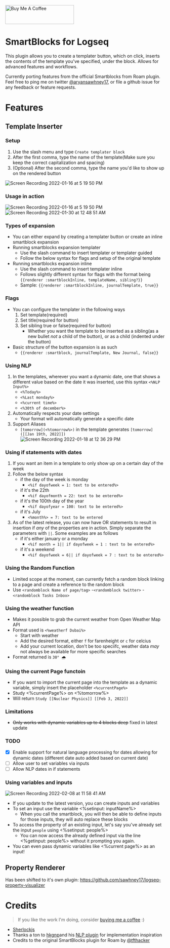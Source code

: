 <a href="https://www.buymeacoffee.com/sawhney17" target="_blank"><img src="https://cdn.buymeacoffee.com/buttons/v2/arial-violet.png" alt="Buy Me A Coffee" style="height: 60px !important;width: 217px !important;" ></a>
# SmartBlocks for Logseq

This plugin allows you to create a templater button, which on click, inserts the contents of the template you've specified, under the block. Allows for advanced features and workflows. 

Currently porting features from the official Smartblocks from Roam plugin. Feel free to ping me on twitter [@aryansawhney17](https://twitter.com/aryansawhney17), or file a github issue for any feedback or feature requests. 


# Features

## Template Inserter
### Setup
1. Use the slash menu and type `Create templater block`
2. After the first comma, type the name of the template(Make sure you keep the correct capitalization and spacing)
3. (Optional) After the second comma, type the name you'd like to show up on the rendered button

![Screen Recording 2022-01-16 at 5 19 50 PM](https://user-images.githubusercontent.com/80150109/149662207-c95a285a-fe4c-4e9f-b4d4-b2154330eebd.gif)

### Usage in action
![Screen Recording 2022-01-16 at 5 19 50 PM](https://user-images.githubusercontent.com/80150109/149662222-79f0fa35-c2d8-4070-93d9-a39b0b7b4982.gif)
![Screen Recording 2022-01-30 at 12 48 51 AM](https://user-images.githubusercontent.com/80150109/151677540-a9b24fdd-3139-42c5-bfb8-8d0ad967dd84.gif)

### Types of expansion
- You can either expand by creating a templater button or create an inline smartblock expansion
- Running smartblocks expansion templater
	- Use the slash command to insert templater or templater guided 
	- Follow the below syntax for flags and setup of the original template
- Running smartblocks expansion inline
	- Use the slash command to insert templater inline
	- Follows slightly different syntax for flags with the format being `{{renderer :smartblockInline, templateName, sibling?}}`
	- Sample: `{{renderer :smartblockInline, journalTemplate, true}}`
### Flags
- You can configure the templater in the following ways
	1. Set template(required)
	2. Set title(required for button)
	3. Set sibling true or false(required for button)
		- Whether you want the template to be inserted as a sibling(as a new bullet _not_ a child of the button), or as a child (indented under the button)
- Basic structure of the button expansion is as such 
	- `{{renderer :smartblock, journalTemplate, New Journal, false}}`
### Using NLP
1. In the templates, wherever you want a dynamic date, one that shows a different value based on the date it was inserted, use this syntax `<%NLP Input%>`
	- `<%Today%>`
	- `<%Last monday%>`
	- `<%current time%>` 
	- `<%30th of december%>` 
2. Automatically respects your date settings
	- Your format will automatically generate a specific date 
3. Support Aliases
	- `[tomorrow](<%tomorrow%>)` in the template generates `[tomorrow]([[Jan 19th, 2022]])`
![Screen Recording 2022-01-18 at 12 36 29 PM](https://user-images.githubusercontent.com/80150109/149903174-1187c911-76c3-44be-87dc-a35e5fb37d5a.gif)
### Using if statements with dates
1. If you want an item in a template to only show up on a certain day of the week 
2. Follow the below syntax
	- if the day of the week is monday
		- `<%if dayofweek = 1: text to be entered%>`
	- if it's the 22th
		- `<%if dayofmonth = 22: text to be entered%>`
	- if it's the 100th day of the year
		- `<%if dayofyear = 100: text to be entered%>`
	- if it's July
		- `<%month%> = 7: text to be entered`
3. As of the latest release, you can now have OR statements to result in insertion if *any* of the properties are in action. Simply separate the parameters with `||`. Some examples are as follows
	- if it's either january or a monday
		- `<%if month = 1|| if dayofweek = 1 : text to be entered%>`
	- if it's a weekend
		- `<%if dayofweek = 6|| if dayofweek = 7 : text to be entered%>`
### Using the Random Function
- Limited scope at the moment, can currently fetch a random block linking to a page and create a reference to the random block
- Use `<randomblock Name of page/tag>`
	-`<randomblock twitter>`
	-`<randomblock Tasks Inbox>`

### Using the weather function
- Makes it possible to grab the current weather from Open Weather Map API
- Format used is `<%weatherf Dubai%>`
	- Start with weather
	- Add the desired format, either `f` for farenheight or `c` for celcius
	- Add your current location, don't be too speciifc, weather data *may* not always be available for more specific searches
- Format returned is `30° 🌧`
### Using the current Page functoin
- If you want to import the current page into the template as a dynamic variable, simply insert the placeholder `<%currentPage%>`
- Study <%currentPage%> on <%tomorrow%>
- Will return `Study [[Nuclear Physics]] [[Feb 3, 2022]]`

### Limitations
- ~~Only works with dynamic variables up to 4 blocks deep~~ fixed in latest update

### TODO
- [x] Enable support for natural language processing for dates allowing for dynamic dates (different date auto added based on current date)
- [ ] Allow user to set variables via inputs
- [ ] Allow NLP dates in if statements

### Using variables and inputs
![Screen Recording 2022-02-08 at 11 58 41 AM](https://user-images.githubusercontent.com/80150109/152961013-3dd95af1-beb3-45ad-9f12-4b62176517df.gif)

- If you update to the latest version, you can create inputs and variables
- To set an input use the variable <%setinput: inputName%>
	- When you call the smartblock, you will then be able to define inputs for those inputs, they will auto replace these blocks
- To access the property of an existing input, let's say you've already set the input `people` using <%setinput: people%>
	- You can now access the already defined input via the line <%getinput: people%> without it prompting you again. 
- You can even pass dynamic variables like <%current page%> as an input!
## Property Renderer
Has been shifted to it's own plugin: https://github.com/sawhney17/logseq-property-visualizer


# Credits 
> If you like the work I'm doing, consider [buying me a coffee](https://www.buymeacoffee.com/sawhney17) :)
- [Sherlockjs](https://github.com/neilgupta/Sherlock)
- Thanks a ton to [hkgnp](https://github.com/hkgnp)and his [NLP plugin](https://github.com/hkgnp/logseq-datenlp-plugin) for implementation inspiration
- Credits to the original SmartBlocks plugin for Roam by [@tfthacker](https://twitter.com/tfthacker)
